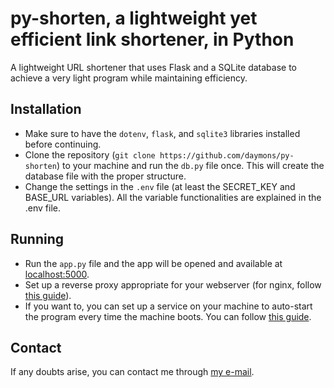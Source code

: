 # py-shorten, a lightweight yet efficient link shortener, in Python
A lightweight URL shortener that uses Flask and a SQLite database to achieve a very light program while maintaining efficiency.

## Installation
 - Make sure to have the `dotenv`, `flask`, and `sqlite3` libraries installed before continuing.<br>
 - Clone the repository (`git clone https://github.com/daymons/py-shorten`) to your machine and run the `db.py` file once. This will create the database file with the proper structure.
 - Change the settings in the `.env` file (at least the SECRET_KEY and BASE_URL variables). All the variable functionalities are explained in the .env file.

## Running
 - Run the `app.py` file and the app will be opened and available at [localhost:5000](http://localhost:5000).
 - Set up a reverse proxy appropriate for your webserver (for nginx, follow [this guide](https://www.digitalocean.com/community/tutorials/how-to-configure-nginx-as-a-reverse-proxy-on-ubuntu-22-04)).
 - If you want to, you can set up a service on your machine to auto-start the program every time the machine boots. You can follow [this guide](https://www.siberoloji.com/how-to-configure-system-startup-services-in-debian-12/#creating-a-custom-service).

## Contact
If any doubts arise, you can contact me through [my e-mail](mailto:hyperyzen5@gmail.com).
